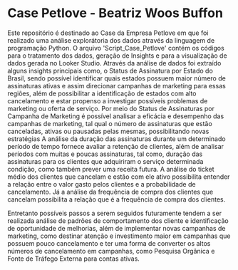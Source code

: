 # Case Petlove - Beatriz Woos Buffon
Este repositório é destinado ao Case da Empresa Petlove em que foi realizado uma análise explorátoria dos dados através da linguagem de programação Python. O arquivo 'Script_Case_Petlove' contém os códigos para o tratamento dos dados, geração de Insights e para a visualização de dados gerada no Looker Studio.
Através da análise de dados foi extraído alguns insights principais como, o Status de Assinatura por Estado do Brasil, sendo possível identificar quais estados possuem maior número de assinaturas ativas e assim direcionar campanhas de marketing para essas regiões, além de possibilitar a identificação de estados com alto cancelamento e estar propenso a investigar possíveis problemas de marketing ou oferta de serviço.
Por meio do Status de Assinaturas por Campanha de Marketing é possível analisar a eficácia e desempenho das campanhas de marketing, tal qual o número de assinaturas que estão canceladas, ativas ou pausadas pelas mesmas, possibilitando novas estratégias
A análise da duração das assinaturas durante um determinado período de tempo fornece avaliar a retenção de clientes, além de analisar períodos com muitas e poucas assinaturas, tal como, duração das assinaturas para os clientes que adquiriram o serviço determinada condição, como também prever uma receita futura.
A análise do ticket médio dos clientes que cancelam e estão com ele ativo possibilita entender a relação entre o valor gasto pelos clientes e a probabilidade de cancelamento. Já a análise da frequência de compra dos clientes que cancelam possibilita a relação que é a frequência de compra dos clientes.

Entretanto possíveis passos a serem seguidos futuramente tendem a ser realizada análise de padrões de comportamento dos cliente e identificação de oportunidade de melhorias, além de implementar novas campanhas de marketing, como destinar atenção e investimento maior em campanhas que possuem pouco cancelamento e ter uma forma de converter os altos números de cancelamento em campanhas, como Pesquisa Orgânica e Fonte de Tráfego Externa para contas ativas.
